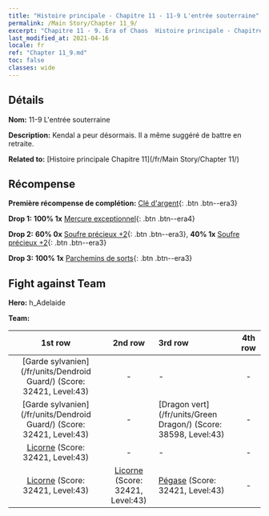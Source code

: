 ```yaml
---
title: "Histoire principale - Chapitre 11 - 11-9 L'entrée souterraine"
permalink: /Main Story/Chapter 11_9/
excerpt: "Chapitre 11 - 9. Era of Chaos  Histoire principale - Chapitre 11_9. 11-9 L'entrée souterraine"
last_modified_at: 2021-04-16
locale: fr
ref: "Chapter 11_9.md"
toc: false
classes: wide
---
```


## Détails

 **Nom:** 11-9 L'entrée souterraine

 **Description:** Kendal a peur désormais. Il a même suggéré de battre en retraite.

 **Related to:** [Histoire principale Chapitre 11](/fr/Main Story/Chapter 11/)

## Récompense

 **Première récompense de complétion:** [Clé d'argent](/fr/Items/con_693/){: .btn .btn--era3}

 **Drop 1:** **100% 1x** [Mercure exceptionnel](/fr/Items/mat_35/){: .btn .btn--era4}

 **Drop 2:** **60% 0x** [Soufre précieux +2](/fr/Items/mat_29/){: .btn .btn--era3}, **40% 1x** [Soufre précieux +2](/fr/Items/mat_29/){: .btn .btn--era3}

 **Drop 3:** **100% 1x** [Parchemins de sorts](/fr/Items/con_694/){: .btn .btn--era3}


## Fight against Team
 **Hero:** h_Adelaide

 **Team:**


  | 1st row | 2nd row | 3rd row | 4th row |
  |:----:|:----:|:----|:----:|
  | [Garde sylvanien](/fr/units/Dendroid Guard/) (Score: 32421, Level:43)  | - | - | - |
  | [Garde sylvanien](/fr/units/Dendroid Guard/) (Score: 32421, Level:43)  | - | [Dragon vert](/fr/units/Green Dragon/) (Score: 38598, Level:43)  | - |
  | [Licorne](/fr/units/Unicorn/) (Score: 32421, Level:43)  | - | - | - |
  | [Licorne](/fr/units/Unicorn/) (Score: 32421, Level:43)  | [Licorne](/fr/units/Unicorn/) (Score: 32421, Level:43)  | [Pégase](/fr/units/Pegasus/) (Score: 32421, Level:43)  | - |


